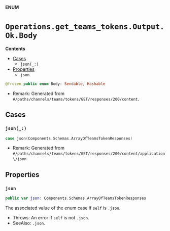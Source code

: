 **ENUM**

# `Operations.get_teams_tokens.Output.Ok.Body`

**Contents**

- [Cases](#cases)
  - `json(_:)`
- [Properties](#properties)
  - `json`

```swift
@frozen public enum Body: Sendable, Hashable
```

- Remark: Generated from `#/paths/channels/teams/tokens/GET/responses/200/content`.

## Cases
### `json(_:)`

```swift
case json(Components.Schemas.ArrayOfTeamsTokenResponses)
```

- Remark: Generated from `#/paths/channels/teams/tokens/GET/responses/200/content/application\/json`.

## Properties
### `json`

```swift
public var json: Components.Schemas.ArrayOfTeamsTokenResponses
```

The associated value of the enum case if `self` is `.json`.

- Throws: An error if `self` is not `.json`.
- SeeAlso: `.json`.
